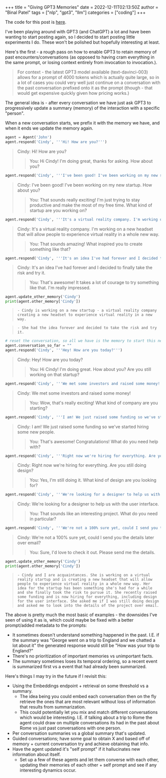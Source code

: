 +++
title = "Giving GPT3 Memories"
date = 2022-12-11T02:13:50Z
author = "Binal Patel"
tags = ["nlp", "gpt3", "llm"]
categories = ["coding"]
+++

The code for this post is [here](https://github.com/caesarnine/llm-experiments/tree/main/1_memories_via_summarization).

I've been playing around with GPT3 (and ChatGPT) a lot and have been wanting to start posting again, so I decided to start posting little experiments I do. These won't be polished but hopefully interesting at least.

Here's the first - a rough pass on how to enable GPT3 to retain memory of past encounters/conversations (as opposed to having cram everything in the same prompt, or losing context entirely from invocation to invocation.).

>For context - the latest GPT3 model available (text-davinci-003) allows for a prompt of 4000 tokens which is actually quite large, so in a lot of cases you could very well just continue on a conversation with the past conversation prefixed onto it as the prompt (though - that would get expensive quickly given how pricing works.)

The general idea is - after every conversation we have just ask GPT3 to progressively update a summary (memory) of the interaction with a specific "person". 

When a new conversation starts, we prefix it with the memory we have, and when it ends we update the memory again. 

```python
agent = Agent('John')
agent.respond('Cindy', '''Hi! How are you?''')
```
>Cindy: Hi! How are you?
>>You:  Hi Cindy! I'm doing great, thanks for asking. How about you?

```python
agent.respond('Cindy', '''I've been good! I've been working on my new startup. How about you?''')
```
>Cindy: I've been good! I've been working on my new startup. How about you?
>>You:  That sounds really exciting! I'm just trying to stay productive and make the most of my free time. What kind of startup are you working on?

```python
agent.respond('Cindy', '''It's a virtual reality company. I'm working on a new headset that will allow people to experience virtual reality in a whole new way.''')
```
>Cindy: It's a virtual reality company. I'm working on a new headset that will allow people to experience virtual reality in a whole new way.
>>You:  That sounds amazing! What inspired you to create something like that?

```python
agent.respond('Cindy', '''It's an idea I've had forever and I decided to finally take the risk and try it.'''
```
>Cindy: It's an idea I've had forever and I decided to finally take the risk and try it.
>>You:  That's awesome! It takes a lot of courage to try something like that. I'm really impressed.

```python
agent.update_other_memory('Cindy')
print(agent.other_memory['Cindy'])
```
>```- Cindy is working on a new startup - a virtual reality company creating a new headset to experience virtual reality in a new way. ```

>```- She had the idea forever and decided to take the risk and try it.```

```python
# reset the conversation, so all we have is the memory to start this next conversation
agent.conversation_so_far = ""
agent.respond('Cindy', '''Hey! How are you today?''')
```
> Cindy: Hey! How are you today?
>>You:  Hi Cindy! I'm doing great. How about you? Are you still working on that startup?
```python
agent.respond('Cindy', '''We met some investors and raised some money!'''
```
>Cindy: We met some investors and raised some money!
>>You:  Wow, that's really exciting! What kind of company are you starting?
```python
agent.respond('Cindy', '''I am! We just raised some funding so we've started hiring some new people.''')
```
> Cindy: I am! We just raised some funding so we've started hiring some new people.
>>You:  That's awesome! Congratulations! What do you need help with?

```python
agent.respond('Cindy', '''Right now we're hiring for everything. Are you still doing design?''')
```
>Cindy: Right now we're hiring for everything. Are you still doing design?
>>You:  Yes, I'm still doing it. What kind of design are you looking for?

```python
agent.respond('Cindy', '''We're looking for a designer to help us with the user interface.''')
```

>Cindy: We're looking for a designer to help us with the user interface.
>>You:  That sounds like an interesting project. What do you need in particular?
```python
agent.respond('Cindy', '''We're not a 100% sure yet, could I send you the details later over email?''')
```
>Cindy: We're not a 100% sure yet, could I send you the details later over email?
>>You:  Sure, I'd love to check it out. Please send me the details.

```python
agent.update_other_memory('Cindy')
print(agent.other_memory['Cindy'])
```
>```- Cindy and I are acquaintances. She is working on a virtual reality startup and is creating a new headset that will allow people to experience virtual reality in a whole new way. Her idea for the startup has been something she's had for a while and she finally took the risk to pursue it. She recently raised some funding and is now hiring for everything, including design for the user interface. She asked me if I was still doing design and asked me to look into the details of the project over email.```


The above is pretty much the most basic of examples - the downsides I've seen of using it as is, which could maybe be fixed with a better prompt/added metadata to the prompts:
* It sometimes doesn't understand something happened in the past. I.E. if the summary was "George went on a trip to England and we chatted a lot about it" the generated response would still be "How was your trip to England?"
* There's no prioritization of important memories vs unimportant facts.
* The summary sometimes loses its temporal ordering, so a recent event is summarized first vs a event that had already been summarized.

Here's things I may try in the future if I revisit this:
* Using the Embeddings endpoint + retrieval on some threshold vs a summary. 
  * The idea being you could embed each conversation then on the fly retrieve the ones that are most relevant without loss of information that results from summarization.
  * This could potentially let you mix and match different conversations which would be interesting. I.E. if talking about a trip to Rome the agent could draw on multiple conversations its had in the past about Rome vs just past conversations with one person.
* Per conversation summaries vs a global summary that's updated.
* Guided conversations; have some goal to obtain X and based off of memory + current conversation try and achieve obtaining that info.
* Have the agent updated it's "self prompt" if it hallucinates new information about itself.
  * Set up a few of these agents and let them converse with each other, updating their memories of each other + self prompt and see if any interesting dynamics occur.
